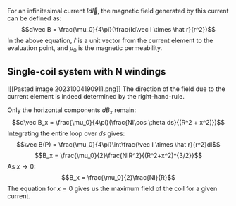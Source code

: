 For an infinitesimal current $Id\vec l$, the magnetic field generated by this current can be defined as: 
$$d\vec B = \frac{\mu_0}{4\pi}(\frac{Id\vec l \times \hat r}{r^2})$$
In the above equation, $\hat r$ is a unit vector from the current element to the evaluation point, and $\mu_0$ is the magnetic permeability. 

## Single-coil system with N windings

![[Pasted image 20231004190911.png]]
The direction of the field due to the current element is indeed determined by the right-hand-rule. 

Only the horizontal components $dB_x$ remain: 
$$d\vec B_x = \frac{\mu_0}{4\pi}(\frac{NI\cos \theta ds}{(R^2 + x^2)})$$
Integrating the entire loop over $ds$ gives: 
$$\vec B(P) = \frac{\mu_0}{4\pi}\int\frac{\vec I \times \hat r}{r^2}dl$$
$$B_x = \frac{\mu_0}{2}\frac{NIR^2}{(R^2+x^2)^{3/2}}$$
As $x \rightarrow 0$: 
$$B_x = \frac{\mu_0}{2}\frac{NI}{R}$$
The equation for $x=0$ gives us the maximum field of the coil for a given current.